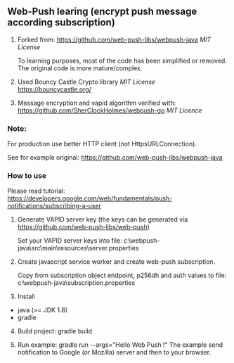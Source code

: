 ## Web-Push learing (encrypt push message according subscription)


1. Forked from:
  https://github.com/web-push-libs/webpush-java        *MIT License*
   
   To learning purposes, most of the code has been simplified or removed.
   The original code is more mature/complex. 
   
2. Used Bouncy Castle Crypto library      *MIT License*
   https://bouncycastle.org/ 

3. Message encryption and vapid algorithm verified with:
   https://github.com/SherClockHolmes/webpush-go      *MIT Licence*


### Note: 
   For production use better HTTP client (not HttpsURLConnection).
   
   See for example original: https://github.com/web-push-libs/webpush-java
   
### How to use

Please read tutorial:
https://developers.google.com/web/fundamentals/push-notifications/subscribing-a-user


1. Generate VAPID server key
  (the keys can be generated via https://github.com/web-push-libs/web-push)
  
      Set your VAPID server keys into file: 
  c:\webpush-java\src\main\resources\server.properties
  
2. Create javascript service worker and create web-push subscription.

    Copy from subscription object endpoint, p256dh and auth values to file:
   c:\webpush-java\subscription.properties

3. Install 
- java  (>= JDK 1.8)
- gradle  

4. Build project:
   gradle build
   
5. Run example:
   gradle run --args="Hello Web Push !"
   The example send notification to Google (or Mozilla) server and then to your browser.
   
